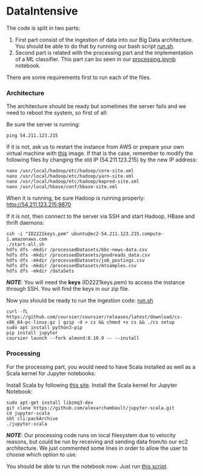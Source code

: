 # DataIntensive
The code is split in two parts: 
1. First part consist of the ingestion of data into our Big Data architecture.
You should be able to do that by running our bash script [run.sh](run.sh).
2. Second part is related with the processing part and the implementation of a ML classifier.
This part can bu seen in our [processing.ipynb](processing.ipynb) notebook.

There are some requirements first to run each of the files.

### Architecture

The architecture should be ready but sometimes the server fails and we need to reboot the system, so first of all:

Be sure the server is running:
```{bash}
ping 54.211.123.215
```
If it is not, ask us to restart the instance from AWS or prepare your own virtual machine with [this](https://drive.google.com/file/d/1oOavxhvV4ff9x_nDtEWsZFGBiZGe6sxv/view?usp=drivesdk) image.
If that is the case, remember to modify the following files by changing the old IP (54.211.123.215) by the new IP address:
```
nano /usr/local/hadoop/etc/hadoop/core-site.xml
nano /usr/local/hadoop/etc/hadoop/yarn-site.xml
nano /usr/local/hadoop/etc/hadoop/mapred-site.xml
nano /usr/local/hbase/conf/hbase-site.xml
```

When it is running, be sure Hadoop is running properly:
http://54.211.123.215:9870

If it is not, then connect to the server via SSH and start Hadoop, HBase and thrift daemons:
```{bash}
ssh -i "ID2221keys.pem" ubuntu@ec2-54.211.123.215.compute-1.amazonaws.com
./start-all.sh
hdfs dfs -mkdir /processedDatasets/bbc-news-data.csv
hdfs dfs -mkdir /processedDatasets/goodreads_data.csv
hdfs dfs -mkdir /processedDatasets/job_postings.csv
hdfs dfs -mkdir /processedDatasets/mtsamples.csv
hdfs dfs -mkdir /dataSets

```
**_NOTE_**: You will need the **keys** (ID2221keys.pem) to access the instance through SSH. You will find the keys in our zip file.

Now you should be ready to run the ingestion code: [run.sh](run.sh)
```
curl -fL https://github.com/coursier/coursier/releases/latest/download/cs-x86_64-pc-linux.gz | gzip -d > cs && chmod +x cs && ./cs setup
sudo apt install python3-pip
pip install jupyter
coursier launch --fork almond:0.10.9 -- --install
```

### Processing
For the processing part, you would need to have Scala installed as well as a Scala kernel for Jupyter notebooks:

Install Scala by following [this site](https://www.scala-lang.org/download/).
Install the Scala kernel for Jupyter Notebook: 

```{bash}
sudo apt-get install libzmq3-dev
git clone https://github.com/alexarchambault/jupyter-scala.git
cd jupyter-scala
sbt cli:packArchive
./jupyter-scala
```
**_NOTE_**: Our processing code runs on local filesystem due to velocity reasons, but could be run by receiving and sending data from/to our ec2 architecture.
We just commented some lines in order to allow the user to choose which option to use.

You should be able to run the notebook now:
Just run [this script](processing.ipynb).

 

